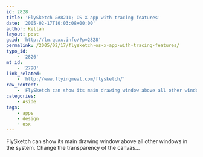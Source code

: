```yaml
---
id: 2828
title: 'FlySketch &#8211; OS X app with tracing features'
date: '2005-02-17T10:03:08+00:00'
author: Kellan
layout: post
guid: 'http://lm.quxx.info/?p=2828'
permalink: /2005/02/17/flysketch-os-x-app-with-tracing-features/
typo_id:
    - '2826'
mt_id:
    - '2798'
link_related:
    - 'http://www.flyingmeat.com/flysketch/'
raw_content:
    - 'FlySketch can show its main drawing window above all other windows in the system. Change the transparency of the canvas...'
categories:
    - Aside
tags:
    - apps
    - design
    - osx
---
```


FlySketch can show its main drawing window above all other windows in the system. Change the transparency of the canvas…